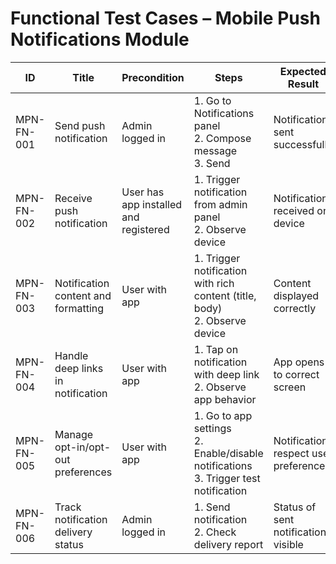 # Functional Test Cases – Mobile Push Notifications Module

| ID          | Title                                       | Precondition                        | Steps                                                         | Expected Result                           | Actual Result | Status |
|-------------|---------------------------------------------|-------------------------------------|---------------------------------------------------------------|-------------------------------------------|---------------|--------|
| MPN-FN-001  | Send push notification                      | Admin logged in                     | 1. Go to Notifications panel <br> 2. Compose message <br> 3. Send | Notification sent successfully |               |        |
| MPN-FN-002  | Receive push notification                   | User has app installed and registered | 1. Trigger notification from admin panel <br> 2. Observe device | Notification received on device |               |        |
| MPN-FN-003  | Notification content and formatting         | User with app                        | 1. Trigger notification with rich content (title, body) <br> 2. Observe device | Content displayed correctly |               |        |
| MPN-FN-004  | Handle deep links in notification           | User with app                        | 1. Tap on notification with deep link <br> 2. Observe app behavior | App opens to correct screen |               |        |
| MPN-FN-005  | Manage opt-in/opt-out preferences           | User with app                        | 1. Go to app settings <br> 2. Enable/disable notifications <br> 3. Trigger test notification | Notifications respect user preference |               |        |
| MPN-FN-006  | Track notification delivery status          | Admin logged in                      | 1. Send notification <br> 2. Check delivery report | Status of sent notifications visible |               |        |